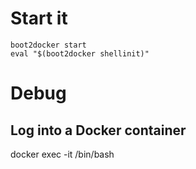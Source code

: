 
# Start it

```
boot2docker start
eval "$(boot2docker shellinit)"
```


# Debug
## Log into a Docker container
docker exec -it <container-name> /bin/bash


